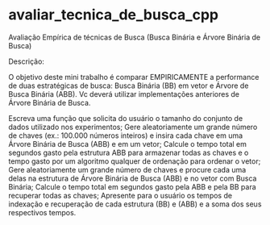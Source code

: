 # avaliar_tecnica_de_busca_cpp

Avaliação Empírica de técnicas de Busca (Busca Binária e Árvore Binária de Busca)

Descrição:

O objetivo deste mini trabalho é comparar EMPIRICAMENTE a performance de duas estratégicas de busca: Busca Binária (BB) em vetor e Árvore de Busca Binária (ABB). Vc deverá utilizar implementações anteriores de Árvore Binária de Busca.

 Escreva uma função que solicita do usuário o tamanho do conjunto de dados utilizado nos experimentos;
 Gere aleatoriamente um grande número de chaves (ex.: 100.000 números inteiros) e insira cada chave em uma Árvore Binária de Busca (ABB) e em um vetor;
 Calcule o tempo total em segundos gasto pela estrutura ABB para armazenar todas as chaves e o tempo gasto por um algoritmo qualquer de ordenação para ordenar o vetor;
 Gere aleatoriamente um grande número de chaves e procure cada uma delas na estrutura de Árvore Binária de Busca (ABB) e no vetor com Busca Binária;
 Calcule o tempo total em segundos gasto pela ABB e pela BB para recuperar todas as chaves;
 Apresente para o usuário os tempos de indexação e recuperação de cada estrutura (BB) e (ABB) e a soma dos seus respectivos tempos.
